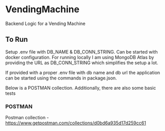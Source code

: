# VendingMachine

Backend Logic for a Vending Machine

## To Run
Setup .env file with DB_NAME & DB_CONN_STRING. 
Can be started with docker configuration. For running locally I am using MongoDB Atlas
by providing the URL as DB_CONN_STRING which simplifies the setup a lot.

If provided with a proper .env file with db name and db url the application
can be started using the commands in package.json.

Below is a POSTMAN collection. Additionally, there are also some basic tests
### POSTMAN
Postman collection - https://www.getpostman.com/collections/d0bd6a935d17d259cc61

